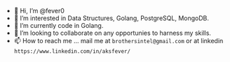 - 👋 Hi, I’m @fever0
- 👀 I’m interested in Data Structures, Golang, PostgreSQL, MongoDB.
- 🌱 I’m currently code in Golang.
- 💞️ I’m looking to collaborate on any opportunies to harness my skills.
- 📫 How to reach me ... mail me at `brothersintel@gmail.com` or at linkedin `https://www.linkedin.com/in/aksfever/`

<!---
fever0/fever0 is a ✨ special ✨ repository because its `README.md` (this file) appears on your GitHub profile.
You can click the Preview link to take a look at your changes.
--->
